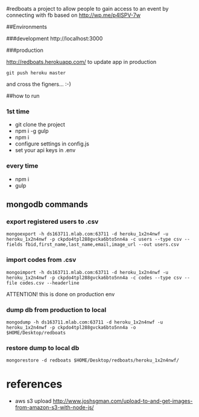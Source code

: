 #redboats
a project to allow people to gain access to an event by connecting with fb
based on http://wp.me/p4ISPV-7w

##Environments

###development
http://localhost:3000

###production

http://redboats.herokuapp.com/
to update app in production
```
git push heroku master
```
and cross the figners... :-)

##how to run
### 1st time
* git clone the project
* npm i -g gulp
* npm i
* configure settings in config.js
* set your api keys in .env

### every time
* npm i
* gulp


## mongodb commands

### export registered users to .csv
```
mongoexport -h ds163711.mlab.com:63711 -d heroku_1x2n4nwf -u heroku_1x2n4nwf -p ckpdo4tpl288gvcka6bto5nn4a -c users --type csv --fields fbid,first_name,last_name,email,image_url --out users.csv
```


### import codes from .csv
```
mongoimport -h ds163711.mlab.com:63711 -d heroku_1x2n4nwf -u heroku_1x2n4nwf -p ckpdo4tpl288gvcka6bto5nn4a -c codes --type csv --file codes.csv --headerline
```
ATTENTION! this is done on production env


### dump db from production to local
```
mongodump -h ds163711.mlab.com:63711 -d heroku_1x2n4nwf -u heroku_1x2n4nwf -p ckpdo4tpl288gvcka6bto5nn4a -o $HOME/Desktop/redboats
```

### restore dump to local db
```
mongorestore -d redboats $HOME/Desktop/redboats/heroku_1x2n4nwf/
```

# references
* aws s3 upload http://www.joshsgman.com/upload-to-and-get-images-from-amazon-s3-with-node-js/
